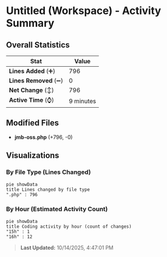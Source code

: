 # Untitled (Workspace) - Activity Summary 

## Overall Statistics

| Stat                   | Value                                                             |
| ---------------------- | ----------------------------------------------------------------- |
| **Lines Added** (➕)   | 796                                          |
| **Lines Removed** (➖) | 0                                        |
| **Net Change** (↕)    | 796                |
| **Active Time** (⌚)   | 9 minutes |


## Modified Files
- **jmb-oss.php** (+796, -0)

## Visualizations

### By File Type (Lines Changed)

```mermaid
pie showData
title Lines changed by file type
".php" : 796
```

### By Hour (Estimated Activity Count)

```mermaid
pie showData
title Coding activity by hour (count of changes)
"15h" : 1
"16h" : 12
```


> **Last Updated:** 10/14/2025, 4:47:01 PM